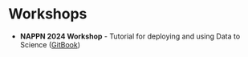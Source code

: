 # Workshops

- **NAPPN 2024 Workshop** - Tutorial for deploying and using Data to Science ([GitBook](https://docs.gdsl.org/data-to-science-engine-workshop))
